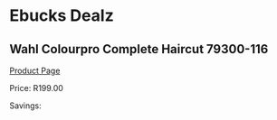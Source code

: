 
# Ebucks Dealz
## Wahl Colourpro Complete Haircut 79300-116
[Product Page](https://www.ebucks.com/web/shop/productSelected.do?prodId=1191138928&catId=1186081080)

Price: R199.00

Savings: 


	